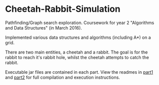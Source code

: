 # Cheetah-Rabbit-Simulation
Pathfinding/Graph search exploration. Coursework for year 2 "Algorithms and Data Structures" (in March 2016).

Implemented various data structures and algorithms (including A*) on a grid. 

There are two main entities, a cheetah and a rabbit. The goal is for the rabbit to reach it's rabbit hole, whilst the cheetah attempts to catch the rabbit.

Executable jar files are contained in each part. 
View the readmes in [part1](part1/__README__.txt) and [part2](part2/__README__.txt) for full compilation and execution instructions.
